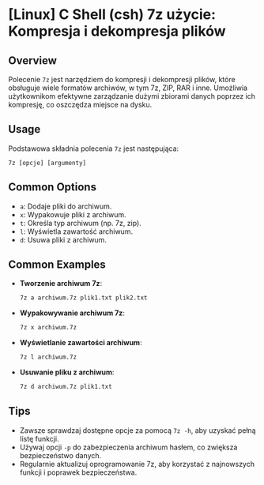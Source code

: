 # [Linux] C Shell (csh) 7z użycie: Kompresja i dekompresja plików

## Overview
Polecenie `7z` jest narzędziem do kompresji i dekompresji plików, które obsługuje wiele formatów archiwów, w tym 7z, ZIP, RAR i inne. Umożliwia użytkownikom efektywne zarządzanie dużymi zbiorami danych poprzez ich kompresję, co oszczędza miejsce na dysku.

## Usage
Podstawowa składnia polecenia `7z` jest następująca:

```
7z [opcje] [argumenty]
```

## Common Options
- `a`: Dodaje pliki do archiwum.
- `x`: Wypakowuje pliki z archiwum.
- `t`: Określa typ archiwum (np. 7z, zip).
- `l`: Wyświetla zawartość archiwum.
- `d`: Usuwa pliki z archiwum.

## Common Examples
- **Tworzenie archiwum 7z**:
  ```bash
  7z a archiwum.7z plik1.txt plik2.txt
  ```

- **Wypakowywanie archiwum 7z**:
  ```bash
  7z x archiwum.7z
  ```

- **Wyświetlanie zawartości archiwum**:
  ```bash
  7z l archiwum.7z
  ```

- **Usuwanie pliku z archiwum**:
  ```bash
  7z d archiwum.7z plik1.txt
  ```

## Tips
- Zawsze sprawdzaj dostępne opcje za pomocą `7z -h`, aby uzyskać pełną listę funkcji.
- Używaj opcji `-p` do zabezpieczenia archiwum hasłem, co zwiększa bezpieczeństwo danych.
- Regularnie aktualizuj oprogramowanie 7z, aby korzystać z najnowszych funkcji i poprawek bezpieczeństwa.